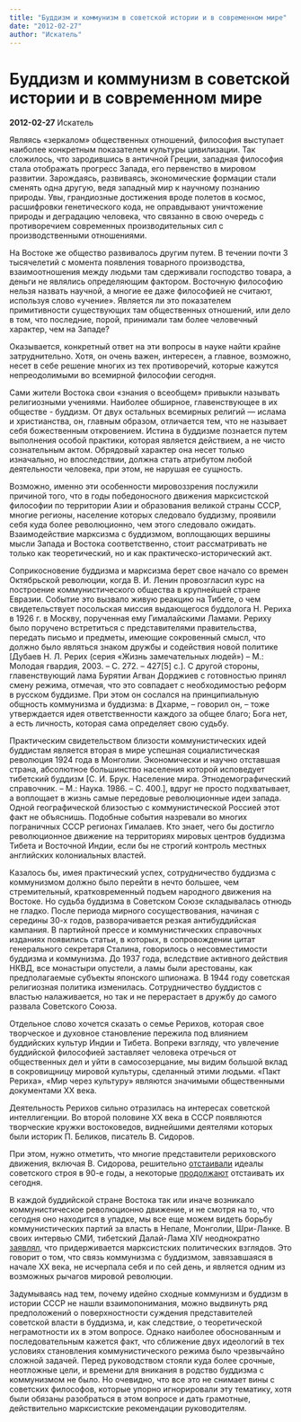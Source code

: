 ```yaml
---
title: "Буддизм и коммунизм в советской истории и в современном мире"
date: "2012-02-27"
author: "Искатель"
---
```


# Буддизм и коммунизм в советской истории и в современном мире

**2012-02-27** Искатель

Являясь «зеркалом» общественных отношений, философия выступает наиболее конкретным показателем культуры цивилизации. Так сложилось, что зародившись в античной Греции, западная философия стала отображать прогресс Запада, его первенство в мировом развитии. Зарождаясь, развиваясь, экономические формации стали сменять одна другую, ведя западный мир к научному познанию природы. Увы, грандиозные достижения вроде полетов в космос, расшифровки генетического кода, не оправдывают уничтожение природы и деградацию человека, что связанно в свою очередь с противоречием современных производительных сил с производственными отношениями.

На Востоке же общество развивалось другим путем. В течении почти 3 тысячелетий с момента появления товарного производства, взаимоотношения между людьми там сдерживали господство товара, а деньги не являлись определяющим фактором. Восточную философию нельзя назвать научной, а многие ее даже философией не считают, используя слово «учение». Является ли это показателем примитивности существующих там общественных отношений, или дело в том, что последние, порой, принимали там более человечный характер, чем на Западе?

Оказывается, конкретный ответ на эти вопросы в науке найти крайне затруднительно. Хотя, он очень важен, интересен, а главное, возможно, несет в себе решение многих из тех противоречий, которые кажутся непреодолимыми во всемирной философии сегодня.

Сами жители Востока свои «знания о всеобщем» привыкли называть религиозными учениями. Наиболее обширное, главенствующее в их обществе - буддизм. От двух остальных всемирных религий — ислама и христианства, он, главным образом, отличается тем, что не называет себя божественным откровением. Истина в буддизме познается путем выполнения особой практики, которая является действием, а не чисто сознательным актом. Обрядовый характер она несет только изначально, но впоследствии, должна стать атрибутом любой деятельности человека, при этом, не нарушая ее сущность.

Возможно, именно эти особенности мировоззрения послужили причиной того, что в годы победоносного движения марксистской философии по территории Азии и образования великой страны СССР, многие регионы, население которых следовало буддизму, проявили себя куда более революционно, чем этого следовало ожидать. Взаимодействие марксизма с буддизмом, воплощающих вершины мысли Запада и Востока соответственно, стоит рассматривать не только как теоретический, но и как практическо-исторический акт.

Соприкосновение буддизма и марксизма берет свое начало со времен Октябрьской революции, когда В. И. Ленин провозгласил курс на построение коммунистического общества в крупнейшей стране Евразии. Событие это вызвало живую реакцию на Тибете, о чем свидетельствует посольская миссия выдающегося буддолога Н. Рериха в 1926 г. в Москву, порученная ему Гималайскими Ламами. Рериху было поручено встретиться с представителями правительства, передать письмо и предметы, имеющие сокровенный смысл, что должно было являться знаком дружбы и содействия новой политике [Дубаев Н. Л. Рерих (серия «Жизнь замечательных людей») – М.: Молодая гвардия, 2003. – С. 272. – 427[5] с.]. С другой стороны, главенствующий лама Бурятии Агван Дорджиев с готовностью принял смену режима, отмечая, что это совпадает с необходимостью реформ в русском буддизме. При этом он сослался на принципиальную общность коммунизма и буддизма: в Дхарме, – говорил он, – тоже утверждается идея ответственности каждого за общее благо; Бога нет, а есть личность, которая сама определяет свою судьбу.

Практическим свидетельством близости коммунистических идей буддистам является вторая в мире успешная социалистическая революция 1924 года в Монголии. Экономически и научно отставшая страна, абсолютное большинство населения которой исповедует тибетский буддизм [С. И. Брук. Население мира. Этнодемографический справочник. – М.: Наука. 1986. – С. 400.], вдруг не просто подхватывает, а воплощает в жизнь самые передовые революционные идеи запада. Одной географической близостью с коммунистической Россией этот факт не объяснишь. Подобные события назревали во многих пограничных СССР регионах Гималаев. Кто знает, чего бы достигло революционное движение на территориях мировых центров буддизма Тибета и Восточной Индии, если бы не строгий контроль местных английских колониальных властей.

Казалось бы, имея практический успех, сотрудничество буддизма с коммунизмом должно было перейти в нечто большее, чем стремительный, кратковременный подъем народного движения на Востоке. Но судьба буддизма в Советском Союзе складывалась отнюдь не гладко. После периода мирного сосуществования, начиная с середины 30-х годов, разворачивается резкая антибуддийская кампания. В партийной прессе и коммунистических справочных изданиях появились статьи, в которых, в сопровождении цитат генерального секретаря Сталина, говорилось о несовместимости буддизма и коммунизма. До 1937 года, вследствие активного действия НКВД, все монастыри опустели, а ламы были арестованы, как предполагаемые субъекты японского шпионажа. В 1944 году советская религиозная политика изменилась. Сотрудничество буддистов с властью налаживается, но так и не перерастает в дружбу до самого развала Советского Союза.

Отдельное слово хочется сказать о семье Рерихов, которая свое творческое и духовное становление пережила под влиянием буддийских культур Индии и Тибета. Вопреки взгляду, что увлечение буддийской философией заставляет человека отречься от общественных дел и уйти в самосозерцание, мы видим большой вклад в сокровищницу мировой культуры, сделанный этими людьми. «Пакт Рериха», «Мир через культуру» являются значимыми общественными документами XX века.

Деятельность Рерихов сильно отразилась на интересах советской интеллигенции. Во второй половине XX века в СССР появляются творческие кружки востоковедов, виднейшими деятелями которых были историк П. Беликов, писатель В. Сидоров.

При этом, нужно отметить, что многие представители рериховского движения, включая В. Сидорова, решительно [отстаивали](http://www.roerich.com/zip/sidoro10.zip) идеалы советского строя в 90-е годы, а некоторые [продолжают](http://lebendige-ethik.net/1-Put.html) отстаивать их сегодня.

В каждой буддийской стране Востока так или иначе возникало коммунистическое революционно движение, и не смотря на то, что сегодня оно находится в упадке, мы все еще можем видеть борьбу коммунистических партий за власть в Непале, Монголии, Шри-Ланке. В своих интервью СМИ, тибетский Далай-Лама XIV неоднократно [заявлял](http://www.kp.ru/daily/24229/430397), что придерживается марксистских политических взглядов. Это говорит о том, что связь коммунизма с буддизмом, завязавшаяся в начале XX века, не исчерпала себя и по сей день, и является одним из возможных рычагов мировой революции.

Задумываясь над тем, почему идейно сходные коммунизм и буддизм в истории СССР не нашли взаимопонимания, можно выдвинуть ряд предположений о поверхностности суждения представителей советской власти в буддизма, и, как следствие, о теоретической неграмотности их в этом вопросе. Однако наиболее обоснованным и последовательным кажется факт, что сближение двух идеологий в тех условиях становления коммунистического режима было чрезвычайно сложной задачей. Перед руководством стояли куда более срочные, неотложные цели, и времени для вникания в родство буддизма с коммунизмом не было. Но очевидно, что все это не снимает вины с советских философов, которые упорно игнорировали эту тематику, хотя были обязаны разобраться в этом вопросе и дать грамотные, действительно марксистские рекомендации руководителям.